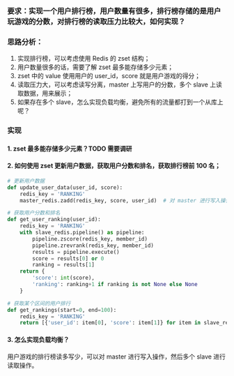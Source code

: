### 要求：实现一个用户排行榜，用户数量有很多，排行榜存储的是用户玩游戏的分数，对排行榜的读取压力比较大，如何实现？

### 思路分析：
>
1. 实现排行榜，可以考虑使用 Redis 的 zset 结构；
2. 用户数量很多的话，需要了解 zset 最多能存储多少元素；
3. zset 中的 value 使用用户的 user_id，score 就是用户游戏的得分；
4. 读取压力大，可以考虑读写分离，master 上写用户的分数，多个 slave 上读取数据，用来展示；
5. 如果存在多个 slave，怎么实现负载均衡，避免所有的流量都打到一个从库上呢？

### 实现

#### 1. zset 最多能存储多少元素？TODO 需要调研

#### 2. 如何使用 zset 更新用户数据，获取用户分数和排名，获取排行榜前 100 名；

```python
# 更新用户数据
def update_user_data(user_id, score):
	redis_key = 'RANKING'
    master_redis.zadd(redis_key, score, user_id)  # 对 master 进行写入操作

# 获取用户分数和排名
def get_user_ranking(user_id):
    redis_key = 'RANKING'
    with slave_redis.pipeline() as pipeline:
        pipeline.zscore(redis_key, member_id)
        pipeline.zrevrank(redis_key, member_id)
        results = pipeline.execute()
        score = results[0] or 0
        ranking = results[1]
    return {
        'score': int(score),
        'ranking': ranking+1 if ranking is not None else None
    }

# 获取某个区间的用户排行
def get_rankings(start=0, end=100):
	redis_key = 'RANKING'
	return [{'user_id': item[0], 'score': item[1]} for item in slave_redis.zrevrange(redis_key, start, end, withscores=True, score_cast_func=int)]
```

#### 3. 怎么实现负载均衡？

用户游戏的排行榜读多写少，可以对 master 进行写入操作，然后多个 slave 进行读取操作。